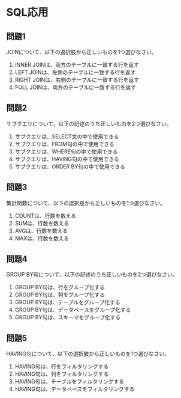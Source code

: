 # SQL応用

## 問題1
JOINについて、以下の選択肢から正しいものを1つ選びなさい。

1. INNER JOINは、両方のテーブルに一致する行を返す
2. LEFT JOINは、左側のテーブルに一致する行を返す
3. RIGHT JOINは、右側のテーブルに一致する行を返す
4. FULL JOINは、両方のテーブルに一致する行を返す

## 問題2
サブクエリについて、以下の記述のうち正しいものを2つ選びなさい。

1. サブクエリは、SELECT文の中で使用できる
2. サブクエリは、FROM句の中で使用できる
3. サブクエリは、WHERE句の中で使用できる
4. サブクエリは、HAVING句の中で使用できる
5. サブクエリは、ORDER BY句の中で使用できる

## 問題3
集計関数について、以下の選択肢から正しいものを1つ選びなさい。

1. COUNTは、行数を数える
2. SUMは、行数を数える
3. AVGは、行数を数える
4. MAXは、行数を数える

## 問題4
GROUP BY句について、以下の記述のうち正しいものを2つ選びなさい。

1. GROUP BY句は、行をグループ化する
2. GROUP BY句は、列をグループ化する
3. GROUP BY句は、テーブルをグループ化する
4. GROUP BY句は、データベースをグループ化する
5. GROUP BY句は、スキーマをグループ化する

## 問題5
HAVING句について、以下の選択肢から正しいものを1つ選びなさい。

1. HAVING句は、行をフィルタリングする
2. HAVING句は、列をフィルタリングする
3. HAVING句は、テーブルをフィルタリングする
4. HAVING句は、データベースをフィルタリングする 